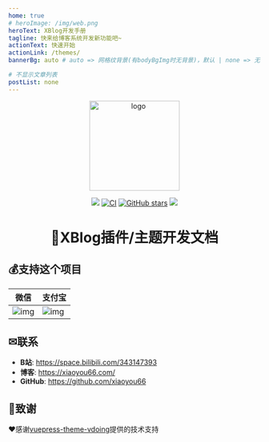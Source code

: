 ```yaml
---
home: true
# heroImage: /img/web.png
heroText: XBlog开发手册
tagline: 快来给博客系统开发新功能吧~
actionText: 快速开始
actionLink: /themes/
bannerBg: auto # auto => 网格纹背景(有bodyBgImg时无背景)，默认 | none => 无 | '大图地址' | background: 自定义背景样式       提示：如发现文本颜色不适应你的背景时可以到palette.styl修改$bannerTextColor变量

# 不显示文章列表
postList: none
---
```


<p align="center">
    <a href="http://develop.xiaoyou66.com/" target="_blank" rel="noopener noreferrer">
        <img width="180" src="http://develop.xiaoyou66.com/img/study.png" alt="logo">
    </a>
</p>

<p align="center">
    <a href="http://interview.xiaoyou66.com/"> <img src="https://badgen.net/badge/%E5%B0%8F%E6%B8%B8/%E5%9C%A8%E7%BA%BF%E9%98%85%E8%AF%BB?icon=sourcegraph"></a>
    <a href="https://github.com/xblog-plugins/develop/actions?query=workflow%3ACI"><img src="https://github.com/xblog-plugins/develop/workflows/CI/badge.svg" alt="CI"></a>
    <a href="https://github.com/xblog-plugins/develop"><img src="https://img.shields.io/github/stars/xblog-plugins/develop?logo=ReverbNation&logoColor=rgba(255,255,255,.6)" alt="GitHub stars"></a>
   <a href="https://github.com/xblog-plugins/develop"><img src="https://badgen.net/github/forks/xblog-plugins/develop?icon=github"></a>
</p>

<h1 align="center">🚀XBlog插件/主题开发文档</h1>

## 💰支持这个项目

| 微信                                                         | 支付宝                                                       |
| ------------------------------------------------------------ | ------------------------------------------------------------ |
| ![img](https://img.xiaoyou66.com/images/2020/03/01/ySH4.png) | ![img](https://img.xiaoyou66.com/images/2020/03/01/yJWT.jpg) |

##  ✉联系

- **B站**: <https://space.bilibili.com/343147393>
- **博客**: <https://xiaoyou66.com/>
- **GitHub**: <https://github.com/xiaoyou66>

## 🎁致谢

❤️感谢[vuepress-theme-vdoing](https://github.com/xugaoyi/vuepress-theme-vdoing)提供的技术支持
